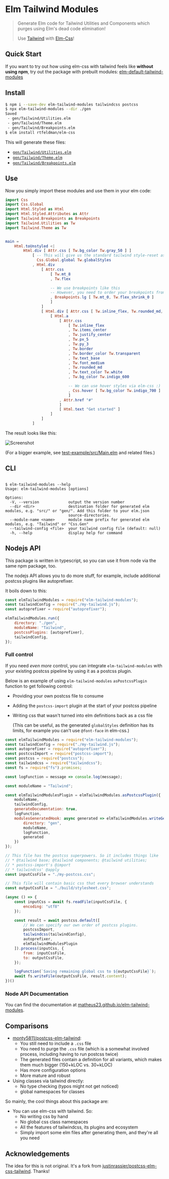 # Elm Tailwind Modules

> Generate Elm code for Tailwind Utilities and Components which purges using Elm's dead code elimination!
>
> Use [Tailwind](https://tailwindcss.com/) with [Elm-Css](https://github.com/rtfeldman/elm-css)!

## Quick Start

If you want to try out how using elm-css with tailwind feels like **without using npm**, try out the package with prebuilt modules: [elm-default-tailwind-modules](https://package.elm-lang.org/packages/matheus23/elm-default-tailwind-modules/latest/)

## Install

``` sh
$ npm i --save-dev elm-tailwind-modules tailwindcss postcss
$ npx elm-tailwind-modules --dir ./gen
Saved
 - gen/Tailwind/Utilities.elm
 - gen/Tailwind/Theme.elm
 - gen/Tailwind/Breakpoints.elm
$ elm install rtfeldman/elm-css
```

This will generate these files:

* [`gen/Tailwind/Utilities.elm`](https://github.com/matheus23/elm-tailwind-modules/blob/master/docs/example/Tailwind/Utilities.elm)
* [`gen/Tailwind/Theme.elm`](https://github.com/matheus23/elm-tailwind-modules/blob/master/docs/example/Tailwind/Theme.elm)
* [`gen/Tailwind/Breakpoints.elm`](https://github.com/matheus23/elm-tailwind-modules/blob/master/docs/example/Tailwind/Breakpoints.elm)

## Use

Now you simply import these modules and use them in your elm code:

``` elm
import Css
import Css.Global
import Html.Styled as Html
import Html.Styled.Attributes as Attr
import Tailwind.Breakpoints as Breakpoints
import Tailwind.Utilities as Tw
import Tailwind.Theme as Tw


main =
    Html.toUnstyled <|
        Html.div [ Attr.css [ Tw.bg_color Tw.gray_50 ] ]
            [ -- This will give us the standard tailwind style-reset as well as the fonts
              Css.Global.global Tw.globalStyles
            , Html.div
                [ Attr.css
                    [ Tw.mt_8
                    , Tw.flex

                    -- We use breakpoints like this
                    -- However, you need to order your breakpoints from high to low :/
                    , Breakpoints.lg [ Tw.mt_0, Tw.flex_shrink_0 ]
                    ]
                ]
                [ Html.div [ Attr.css [ Tw.inline_flex, Tw.rounded_md, Tw.shadow ] ]
                    [ Html.a
                        [ Attr.css
                            [ Tw.inline_flex
                            , Tw.items_center
                            , Tw.justify_center
                            , Tw.px_5
                            , Tw.py_3
                            , Tw.border
                            , Tw.border_color Tw.transparent
                            , Tw.text_base
                            , Tw.font_medium
                            , Tw.rounded_md
                            , Tw.text_color Tw.white
                            , Tw.bg_color Tw.indigo_600

                            -- We can use hover styles via elm-css :)
                            , Css.hover [ Tw.bg_color Tw.indigo_700 ]
                            ]
                        , Attr.href "#"
                        ]
                        [ Html.text "Get started" ]
                    ]
                ]
            ]
```

The result looks like this:

![Screenshot](https://raw.githubusercontent.com/matheus23/elm-tailwind-modules/master/test-example/result.png)

(For a bigger example, see [test-example/src/Main.elm](https://github.com/matheus23/elm-tailwind-modules/blob/master/test-example/src/Main.elm) and related files.)

## CLI

``` 

$ elm-tailwind-modules --help
Usage: elm-tailwind-modules [options]

Options:
  -V, --version             output the version number
  --dir <dir>               destination folder for generated elm modules, e.g. "src/" or "gen/". Add this folder to your elm.json
                            source-directories.
  --module-name <name>      module name prefix for generated elm modules, e.g. "Tailwind" or "Css.Gen"
  --tailwind-config <file>  your tailwind config file (default: null)
  -h, --help                display help for command
```

## Nodejs API

This package is written in typescript, so you can use it from node via the same npm package, too.

The nodejs API allows you to do more stuff, for example, include additional postcss plugins like autoprefixer.

It boils down to this:

``` js
const elmTailwindModules = require("elm-tailwind-modules");
const tailwindConfig = require("./my-tailwind.js");
const autoprefixer = require("autoprefixer");

elmTailwindModules.run({
    directory: "./gen",
    moduleName: "Tailwind",
    postcssPlugins: [autoprefixer],
    tailwindConfig,
});
```

### Full control

If you need _even more_ control, you can integrate `elm-tailwind-modules` with your existing postcss pipeline by using it as a postcss plugin.

Below is an example of using `elm-tailwind-modules`  `asPostcssPlugin` function to get following control:

* Providing your own postcss file to consume
* Adding the `postcss-import` plugin at the start of your postcss pipeline
* Writing css that wasn't turned into elm definitions back as a css file

  
  (This can be useful, as the generated `globalStyles` definition has its limits, for example you can't use `@font-face` in elm-css.)

``` js
const elmTailwindModules = require("elm-tailwind-modules");
const tailwindConfig = require("./my-tailwind.js");
const autoprefixer = require("autoprefixer");
const postcssImport = require("postcss-import");
const postcss = require("postcss");
const tailwindcss = require("tailwindcss");
const fs = require("fs").promises;

const logFunction = message => console.log(message);

const moduleName = "Tailwind";

const elmTailwindModulesPlugin = elmTailwindModules.asPostcssPlugin({
    moduleName,
    tailwindConfig,
    generateDocumentation: true,
    logFunction,
    modulesGeneratedHook: async generated => elmTailwindModules.writeGeneratedFiles({
        directory: "gen",
        moduleName,
        logFunction,
        generated
    })
});

// This file has the postcss superpowers. So it includes things like
// * @tailwind base; @tailwind components; @tailwind utilities;
// * postcss-import's @import
// * tailwindcss' @apply
const inputCssFile = "./my-postcss.css";

// This file will contain basic css that every browser understands
const outputCssFile = "./build/stylesheet.css";

(async () => {
    const inputCss = await fs.readFile(inputCssFile, {
        encoding: "utf8"
    });

    const result = await postcss.default([
        // We can specify our own order of postcss plugins.
        postcssImport,
        tailwindcss(tailwindConfig),
        autoprefixer,
        elmTailwindModulesPlugin
    ]).process(inputCss, {
        from: inputCssFile,
        to: outputCssFile,
    });

    logFunction(`Saving remaining global css to ${outputCssFile}`);
    await fs.writeFile(outputCssFile, result.content);
})()
```

### Node API Documentation

You can find the documentation at [matheus23.github.io/elm-tailwind-modules](https://matheus23.github.io/elm-tailwind-modules/modules.html#run).

## Comparisons

* [monty5811/postcss-elm-tailwind](https://github.com/monty5811/postcss-elm-tailwind):
  + You still need to include a `.css` file
  + You need to purge the `.css` file (which is a somewhat involved process, including having to run postcss twice)
  + The generated files contain a definition for all variants, which makes them much bigger (150+kLOC vs. 30+kLOC)
  + Has more configuration options
  + More mature and robust
* Using classes via tailwind directly:
  + No type checking (typos might not get noticed)
  + global namespaces for classes

So mainly, the cool things about this package are:

* You can use elm-css with tailwind. So:
  + No writing css by hand
  + No global css class namespaces
  + All the features of tailwindcss, its plugins and ecosystem
  + Simply import some elm files after generating them, and they're all you need

## Acknowledgements

The idea for this is not original. It's a fork from [justinrassier/postcss-elm-css-tailwind](https://github.com/justinrassier/postcss-elm-css-tailwind). Thanks!
